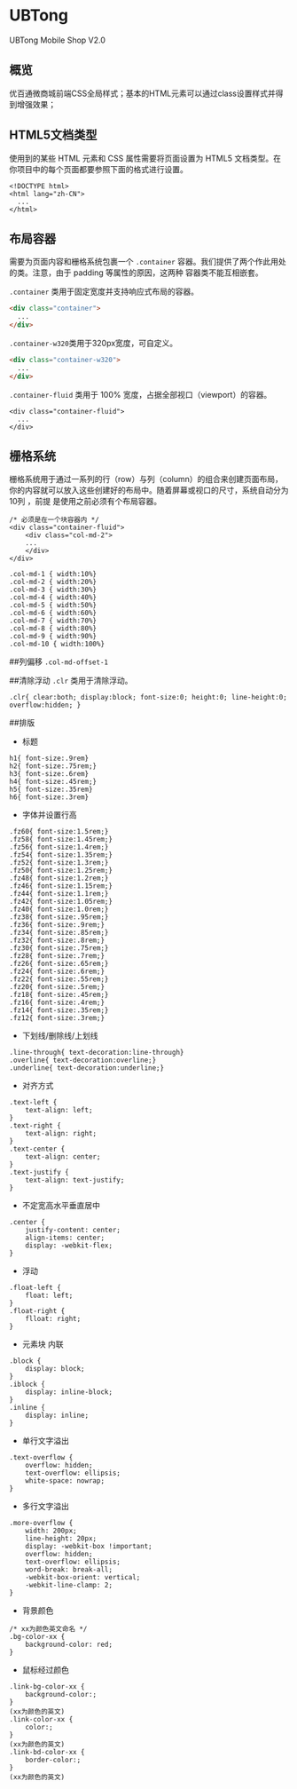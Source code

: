 # UBTong
UBTong Mobile Shop V2.0

## 概览

优百通微商城前端CSS全局样式；基本的HTML元素可以通过class设置样式并得到增强效果；

## HTML5文档类型

使用到的某些 HTML 元素和 CSS 属性需要将页面设置为 HTML5 文档类型。在你项目中的每个页面都要参照下面的格式进行设置。

```
<!DOCTYPE html>
<html lang="zh-CN">
  ...
</html>
```
## 布局容器
需要为页面内容和栅格系统包裹一个 `.container` 容器。我们提供了两个作此用处的类。注意，由于 padding 等属性的原因，这两种 容器类不能互相嵌套。

 `.container` 类用于固定宽度并支持响应式布局的容器。
```html
<div class="container">
  ...
</div>
```
`.container-w320`类用于320px宽度，可自定义。
```html
<div class="container-w320">
  ...
</div>
```
`.container-fluid` 类用于 100% 宽度，占据全部视口（viewport）的容器。
```
<div class="container-fluid">
  ...
</div>
```

## 栅格系统
栅格系统用于通过一系列的行（row）与列（column）的组合来创建页面布局，你的内容就可以放入这些创建好的布局中。随着屏幕或视口的尺寸，系统自动分为10列 ，前提 是使用之前必须有个布局容器。

```
/* 必须是在一个块容器内 */
<div class="container-fluid"> 
    <div class="col-md-2">
    ...
    </div>
</div>
```
```
.col-md-1 { width:10%}
.col-md-2 { width:20%}
.col-md-3 { width:30%}
.col-md-4 { width:40%}
.col-md-5 { width:50%}
.col-md-6 { width:60%}
.col-md-7 { width:70%}
.col-md-8 { width:80%}
.col-md-9 { width:90%}
.col-md-10 { width:100%}
```
##列偏移
`.col-md-offset-1`

##清除浮动
`.clr` 类用于清除浮动。
```
.clr{ clear:both; display:block; font-size:0; height:0; line-height:0; overflow:hidden; }
```

##排版
- 标题
```
h1{ font-size:.9rem}
h2{ font-size:.75rem;}
h3{ font-size:.6rem}
h4{ font-size:.45rem;}
h5{ font-size:.35rem}
h6{ font-size:.3rem}
```
- 字体并设置行高
```
.fz60{ font-size:1.5rem;}
.fz58{ font-size:1.45rem;}
.fz56{ font-size:1.4rem;}
.fz54{ font-size:1.35rem;}
.fz52{ font-size:1.3rem;}
.fz50{ font-size:1.25rem;}
.fz48{ font-size:1.2rem;}
.fz46{ font-size:1.15rem;}
.fz44{ font-size:1.1rem;}
.fz42{ font-size:1.05rem;}
.fz40{ font-size:1.0rem;}
.fz38{ font-size:.95rem;}
.fz36{ font-size:.9rem;}
.fz34{ font-size:.85rem;}
.fz32{ font-size:.8rem;}
.fz30{ font-size:.75rem;}
.fz28{ font-size:.7rem;}
.fz26{ font-size:.65rem;}
.fz24{ font-size:.6rem;}
.fz22{ font-size:.55rem;}
.fz20{ font-size:.5rem;}
.fz18{ font-size:.45rem;}
.fz16{ font-size:.4rem;}
.fz14{ font-size:.35rem;}
.fz12{ font-size:.3rem;}
```
- 下划线/删除线/上划线
```
.line-through{ text-decoration:line-through}
.overline{ text-decoration:overline;}
.underline{ text-decoration:underline;}
```
- 对齐方式
```
.text-left {
	text-align: left;
}
.text-right {
	text-align: right;
}
.text-center {
	text-align: center;
}
.text-justify {
	text-align: text-justify;
}
```
- 不定宽高水平垂直居中
```
.center {
	justify-content: center;
	align-items: center;
	display: -webkit-flex;
}
```
- 浮动
```
.float-left {
	float: left;
}
.float-right {
	flloat: right;
}
```
- 元素块 内联
```
.block {
	display: block;
}
.iblock {
	display: inline-block;
}
.inline {
	display: inline;
}
```
- 单行文字溢出
```
.text-overflow {
	overflow: hidden;
	text-overflow: ellipsis;
	white-space: nowrap;
}
```
- 多行文字溢出
```
.more-overflow {
	width: 200px;
	line-height: 20px;
	display: -webkit-box !important;
	overflow: hidden;
	text-overflow: ellipsis;
	word-break: break-all;
	-webkit-box-orient: vertical;
	-webkit-line-clamp: 2;
}
```
- 背景颜色
```
/* xx为颜色英文命名 */
.bg-color-xx {
	background-color: red;
}
```
- 鼠标经过颜色
```
.link-bg-color-xx {
	background-color:;
}
(xx为颜色的英文)
.link-color-xx {
	color:;
}
(xx为颜色的英文)
.link-bd-color-xx {
	border-color:;
}
(xx为颜色的英文)
```